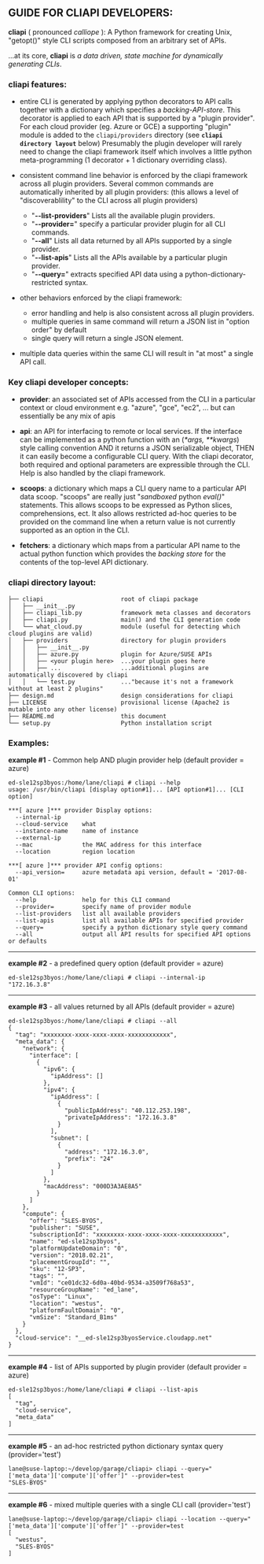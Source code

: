 ## GUIDE FOR CLIAPI DEVELOPERS:
**cliapi** ( pronounced _calliope_ ): A Python framework for creating Unix, "getopt()" style CLI scripts
composed from an arbitrary set of APIs.

...at its core, **cliapi** is _a data driven, state machine for dynamically generating CLIs_.

### cliapi features:
- entire CLI is generated by applying python decorators to API calls together with a dictionary which
specifies a _backing-API-store_. 
This decorator is applied to each API that is supported by a "plugin provider".
For each cloud provider (eg. Azure or GCE) a supporting "plugin" module is added to the
`cliapi/providers` directory (see **`cliapi directory layout`** below)
Presumably the plugin developer will rarely need to change the cliapi framework
itself which involves a little python meta-programming (1 decorator + 1 dictionary
overriding class).

- consistent command line behavior is enforced by the cliapi framework across all plugin providers.
Several common commands are automatically inherited by all plugin providers:
(this allows a level of "discoverablility" to the CLI across all plugin providers)
  - "**--list-providers**" Lists all the available plugin providers.
  - "**--provider=**" specify a particular provider plugin for all CLI commands.
  - "**--all**" Lists all data returned by all APIs supported by a single provider.
  - "**--list-apis**" Lists all the APIs available by a particular plugin provider.
  - "**--query=**" extracts specified API data using a python-dictionary-restricted syntax.
- other behaviors enforced by the cliapi framework:
  - error handling and help is also consistent across all plugin providers.
  - multiple queries in same command will return a JSON list in "option order" by default
  - single query will return a single JSON element.

- multiple data queries within the same CLI will result in "at most" a single API call.

### Key cliapi developer concepts:

- **provider**:  an associated set of APIs accessed from the CLI in a particular context or cloud
 environment e.g. "azure", "gce", "ec2", ... but can essentially be any mix of apis

- **api**: an API for interfacing to remote or local services.  If the interface can be implemented as
a python function with an (_*args, **kwargs_) style calling convention AND it returns a JSON serializable
object, THEN it can easily become a configurable CLI query.  With the cliapi decorator, both required and
optional parameters are expressible through the CLI.  Help is also handled by the cliapi framework.

- **scoops**: a dictionary which maps a CLI query name to a particular API data scoop. "scoops" are really just
"_sandboxed_ python _eval()_" statements.  This allows scoops to be expressed as Python slices,
comprehensions, ect.  It also allows restricted ad-hoc queries to be provided on the command line
when a return value is not currently supported as an option in the CLI.

- **fetchers**: a dictionary which maps from a particular API name to the actual python function which
provides the _backing store_ for the contents of the top-level API dictionary.

### cliapi directory layout:
```
├── cliapi                      root of cliapi package
│   ├── __init__.py
│   ├── cliapi_lib.py           framework meta classes and decorators
│   ├── cliapi.py               main() and the CLI generation code
│   └── what_cloud.py           module (useful for detecting which cloud plugins are valid)
│   ├── providers               directory for plugin providers
│   │   ├── __init__.py
│   │   ├── azure.py            plugin for Azure/SUSE APIs
│   │   ├── <your plugin here>  ...your plugin goes here
│   │   ├── ...                 ...additional plugins are automatically discovered by cliapi
│   │   └── test.py             ..."because it's not a framework without at least 2 plugins"
├── design.md                   design considerations for cliapi
├── LICENSE                     provisional license (Apache2 is mutable into any other license)
├── README.md                   this document
└── setup.py                    Python installation script
```

### Examples:

**example #1** - Common help AND plugin provider help (default provider = azure)
```
ed-sle12sp3byos:/home/lane/cliapi # cliapi --help
usage: /usr/bin/cliapi [display option#1]... [API option#1]... [CLI option]

***[ azure ]*** provider Display options:
  --internal-ip                     
  --cloud-service    what           
  --instance-name    name of instance
  --external-ip                     
  --mac              the MAC address for this interface
  --location         region location

***[ azure ]*** provider API config options:
  --api_version=     azure metadata api version, default = '2017-08-01'

Common CLI options:
  --help             help for this CLI command
  --provider=        specify name of provider module
  --list-providers   list all available providers
  --list-apis        list all available APIs for specified provider
  --query=           specify a python dictionary style query command
  --all              output all API results for specified API options or defaults
```
---
**example #2** - a predefined query option (default provider = azure)
```
ed-sle12sp3byos:/home/lane/cliapi # cliapi --internal-ip
"172.16.3.8"
```
---
**example #3** - all values returned by all APIs  (default provider = azure)
```
ed-sle12sp3byos:/home/lane/cliapi # cliapi --all
{
  "tag": "xxxxxxxx-xxxx-xxxx-xxxx-xxxxxxxxxxxx",
  "meta_data": {
    "network": {
      "interface": [
        {
          "ipv6": {
            "ipAddress": []
          },
          "ipv4": {
            "ipAddress": [
              {
                "publicIpAddress": "40.112.253.198",
                "privateIpAddress": "172.16.3.8"
              }
            ],
            "subnet": [
              {
                "address": "172.16.3.0",
                "prefix": "24"
              }
            ]
          },
          "macAddress": "000D3A3AE8A5"
        }
      ]
    },
    "compute": {
      "offer": "SLES-BYOS",
      "publisher": "SUSE",
      "subscriptionId": "xxxxxxxx-xxxx-xxxx-xxxx-xxxxxxxxxxxx",
      "name": "ed-sle12sp3byos",
      "platformUpdateDomain": "0",
      "version": "2018.02.21",
      "placementGroupId": "",
      "sku": "12-SP3",
      "tags": "",
      "vmId": "ce01dc32-6d0a-40bd-9534-a3509f768a53",
      "resourceGroupName": "ed_lane",
      "osType": "Linux",
      "location": "westus",
      "platformFaultDomain": "0",
      "vmSize": "Standard_B1ms"
    }
  },
  "cloud-service": "__ed-sle12sp3byosService.cloudapp.net"
}
```
---
**example #4** - list of APIs supported by plugin provider (default provider = azure)
```
ed-sle12sp3byos:/home/lane/cliapi # cliapi --list-apis
[
  "tag",
  "cloud-service",
  "meta_data"
]
```
---
**example #5** - an ad-hoc restricted python dictionary syntax query (provider='test')
```
lane@suse-laptop:~/develop/garage/cliapi> cliapi --query="['meta_data']['compute']['offer']" --provider=test 
"SLES-BYOS"
```
---
**example #6** - mixed multiple queries with a single CLI call (provider='test')
```
lane@suse-laptop:~/develop/garage/cliapi> cliapi --location --query="['meta_data']['compute']['offer']" --provider=test 
[
  "westus",
  "SLES-BYOS"
]
```

